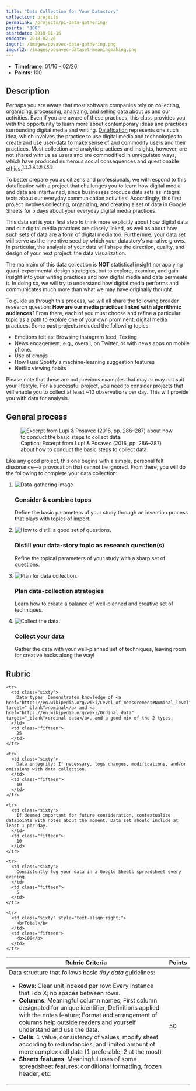 ```yaml
---
title: "Data Collection for Your Datastory"
collection: projects
permalink: /projects/p1-data-gathering/
points: "100"
startdate: 2018-01-16
enddate: 2018-02-26
imgurl: /images/posavec-data-gathering.png
imgurl2: /images/posavec-dataset-meaningmaking.png
---
```


<ul class="project-top-info">
  <li>
    <b>Timeframe</b>: 01/16 &ndash; 02/26</li>
  <li>
    <b>Points</b>: 100</li>
</ul>

## Description

Perhaps you are aware that most software companies rely on collecting, organizing, processing, analyzing, and selling data about us and our activities. Even if you are aware of these practices, this class provides you with the opportunity to learn more about contemporary ideas and practices surrounding digital media and writing. [Datafication](https://en.wikipedia.org/wiki/Datafication) represents one such idea, which involves the practice to use digital media and technologies to create and use user-data to make sense of and commodify users and their practices. Most collection and analytic practices and insights, however, are not shared with us as users and are commodified in unregulated ways, which have produced numerous social consequences and questionable ethics.<sup>[1](https://www.npr.org/sections/thetwo-way/2017/08/29/547113818/uber-ends-its-controversial-post-ride-tracking-of-users-location),[2](https://www.revealnews.org/article/uber-said-it-protects-you-from-spying-security-sources-say-otherwise/),[3](https://www.propublica.org/article/facebook-advertising-discrimination-housing-race-sex-national-origin),[4](https://www.ted.com/talks/zeynep_tufekci_we_re_building_a_dystopia_just_to_make_people_click_on_ads),[5](http://www.businessinsider.com/netflix-says-some-people-are-watching-a-christmas-prince-every-day-2017-12),[6](https://www.propublica.org/article/governors-and-federal-agencies-are-blocking-accounts-on-facebook-and-twitter?utm_campaign=sprout&utm_medium=social&utm_source=twitter&utm_content=1512769907),[7](https://medium.com/startup-grind/how-the-trump-campaign-built-an-identity-database-and-used-facebook-ads-to-win-the-election-4ff7d24269ac),[8](http://www.bbc.com/news/av/magazine-40852227/the-digital-guru-who-helped-donald-trump-to-the-presidency),[9](https://hackernoon.com/more-than-a-million-pro-repeal-net-neutrality-comments-were-likely-faked-e9f0e3ed36a6)</sup>

To better prepare you as citizens and professionals, we will respond to this datafication with a project that challenges you to learn how digital media and data are intertwined, since businesses produce data sets as integral texts about our everyday communication activities. Accordingly, this first project involves collecting, organizing, and creating a set of data in Google Sheets for 5 days about your everyday digital media practices.

This data set is your first step to think more explicitly about how digital data and our digital media practices are closely linked, as well as about how such sets of data are a form of digital media too. Furthermre, your data set will serve as the inventive seed by which your datastory's narrative grows. In particular, the analysis of your data will shape the direction, quality, and design of your next project: the data visualization.

The main aim of this data collection is **NOT** statistical insight nor applying quasi-experimental design strategies, but to explore, examine, and gain insight into your writing practices and how digital media and data permeate it. In doing so, we will try to understand how digital media performs and communicates much more than what we may have originally thought.

To guide us through this process, we will all share the following broader research question: **How are our media practices linked with algorithmic audiences**? From there, each of you must choose and refine a particular topic as a path to explore one of your own prominent, digital media practices. Some past projects included the following topics:

- Emotions felt as: Browsing Instagram feed, Texting
- News engagement, e.g., overall, on Twitter, or with news apps on mobile phone.
- Use of emojis
- How I use Spotify's machine-learning suggestion features
- Netflix viewing habits

Please note that these are but previous examples that may or may not suit your lifestyle. For a successful project, you need to consider projects that will enable you to collect at least ~10 observations per day. This will provide you with data for analysis.

## General process

<figure class="figure-inline proj-img">
  <img src="/engl3844s18/images/deardata-data-process-1.png" alt="Excerpt from Lupi &amp; Posavec (2016, pp. 286&ndash;287) about how to conduct the basic steps to collect data." />
  <figcaption>
    Caption: Excerpt from Lupi &amp; Posavec (2016, pp. 286&ndash;287) about how to conduct the basic steps to collect data.
  </figcaption>
</figure>

Like any good project, this one begins with a simple, personal felt dissonance&mdash;a provocation that cannot be ignored. From there, you will do the following to complete your data collection:

<ol class="visual-list">
  <li>
    <img class="image" src="/engl3844s18/images/3844-datastory-topos.png" alt="Data-gathering image" />
    <div class="content">
      <h3>Consider &amp; combine topos</h3>
      <p>
        Define the basic parameters of your study through an invention process that plays with topics of import.</p>
    </div>
  </li>
  <li>
    <img class="image" src="/engl3844s18/images/deardata-data-process-question.jpg" alt="How to distill a good set of questions." />
    <div class="content">
      <h3>Distill your data-story topic as research question(s)</h3>
      <p>Refine the topical parameters of your study with a sharp set of questions.</p>
    </div>
  </li>
  <li>
    <img class="image" src="/engl3844s18/images/deardata-data-process-collectionplan.png" alt="Plan for data collection." />
    <div class="content">
      <h3>Plan data-collection strategies</h3>
      <p>Learn how to create a balance of well-planned and creative set of techniques.</p>
    </div>
  </li>
  <li>
    <img class="image" src="/engl3844s18/images/posavec-data-gathering.png" alt="Collect the data." />
    <div class="content">
      <h3>Collect your data</h3>
      <p>Gather the data with your well-planned set of techniques, leaving room for creative hacks along the way!</p>
    </div>
  </li>
</ol>

## Rubric

<table class="table striped">
  <thead>
    <tr>
      <th class="sixty">
        R<span>ubric Criteria</span>
      </th>
      <th class="fifteen">
        P<span>oints</span>
      </th>
    </tr>
  </thead>
  <tbody>

  <tr>
    <td class="sixty">
      Data structure that follows basic <i>tidy data</i> guidelines:
        <ul>
          <li><b>Rows</b>: Clear unit indexed per row: Every instance that I do X; no spaces between rows.</li>
          <li><b>Columns</b>: Meaningful column names; First column designated for unique identifier; Definitions applied with the notes feature; Format and arrangement of columns help outside readers and yourself understand and use the data.</li>
          <li><b>Cells</b>: 1 value, consistency of values, modify sheet according to redundancies, and limited amount of more complex cell data (1 preferable; 2 at the most)</li>
          <li><b>Sheets features</b>: Meaningful uses of some spreadsheet features: conditional formatting, frozen header, etc.</li>
        </ul>
      </td>
      <td class="fifteen">
        50
      </td>
    </tr>

    <tr>
      <td class="sixty">
        Data types: Demonstrates knowledge of <a href="https://en.wikipedia.org/wiki/Level_of_measurement#Nominal_level" target="_blank">nominal</a> and <a href="https://en.wikipedia.org/wiki/Ordinal_data" target="_blank">ordinal data</a>, and a good mix of the 2 types.
      </td>
      <td class="fifteen">
        25
      </td>
    </tr>

    <tr>
      <td class="sixty">
        Data integrity: If necessary, logs changes, modifications, and/or omissions with data collection.
      </td>
      <td class="fifteen">
        10
      </td>
    </tr>

    <tr>
      <td class="sixty">
        If deemed important for future consideration, contextualize datapoints with notes about the moment. Data set should include at least 1 per day.
      </td>
      <td class="fifteen">
        10
      </td>
    </tr>

    <tr>
      <td class="sixty">
        Consistently log your data in a Google Sheets spreadsheet every evening.
      </td>
      <td class="fifteen">
        5
      </td>
    </tr>

    <tr>
      <td class="sixty" style="text-align:right;">
        <b>Total</b>
      </td>
      <td class="fifteen">
        <b>100</b>
      </td>
    </tr>

  </tbody>
</table>
